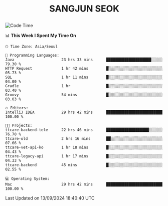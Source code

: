 <h1>
 <p align="center">
   SANGJUN SEOK
 </p>
</h1>

<!--START_SECTION:waka-->
![Code Time](http://img.shields.io/badge/Code%20Time-3%2C767%20hrs%2055%20mins-blue)

📊 **This Week I Spent My Time On** 

```text
🕑︎ Time Zone: Asia/Seoul

💬 Programming Languages: 
Java                     23 hrs 33 mins      ████████████████████░░░░░   79.30 % 
HTTP Request             1 hr 42 mins        █░░░░░░░░░░░░░░░░░░░░░░░░   05.73 % 
SQL                      1 hr 11 mins        █░░░░░░░░░░░░░░░░░░░░░░░░   04.00 % 
Gradle                   1 hr                █░░░░░░░░░░░░░░░░░░░░░░░░   03.40 % 
Groovy                   54 mins             █░░░░░░░░░░░░░░░░░░░░░░░░   03.03 % 

🔥 Editors: 
IntelliJ IDEA            29 hrs 42 mins      █████████████████████████   100.00 % 

🐱‍💻 Projects: 
ttcare-backend-tele      22 hrs 46 mins      ███████████████████░░░░░░   76.70 % 
ttcare-old               2 hrs 16 mins       ██░░░░░░░░░░░░░░░░░░░░░░░   07.66 % 
ttcare-vet-api-ko        1 hr 18 mins        █░░░░░░░░░░░░░░░░░░░░░░░░   04.43 % 
ttcare-legacy-api        1 hr 17 mins        █░░░░░░░░░░░░░░░░░░░░░░░░   04.33 % 
ttcare-backend           45 mins             █░░░░░░░░░░░░░░░░░░░░░░░░   02.55 % 

💻 Operating System: 
Mac                      29 hrs 42 mins      █████████████████████████   100.00 % 
```


 Last Updated on 13/09/2024 18:40:40 UTC
<!--END_SECTION:waka-->
